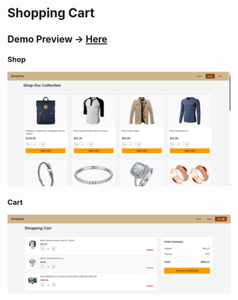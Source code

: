 # Shopping Cart

## Demo Preview -> [Here](https://tonys-shop-hub.netlify.app/)

### Shop
![Shop Preview](./src/assets/Shop.png)
### Cart
![Cart Preview](./src/assets/Cart.png)